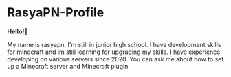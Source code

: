 # RasyaPN-Profile
**Hello!👋**

My name is rasyapn, I'm still in junior high school.
I have development skills for minecraft and im still learning for upgrading my skills. I have experience developing on various servers since 2020. You can ask me about how to set up a Minecraft server and Minecraft plugin.


